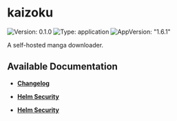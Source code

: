 # kaizoku

![Version: 0.1.0](https://img.shields.io/badge/Version-0.1.0-informational?style=flat-square) ![Type: application](https://img.shields.io/badge/Type-application-informational?style=flat-square) ![AppVersion: "1.6.1"](https://img.shields.io/badge/AppVersion-"1.6.1"-informational?style=flat-square)

A self-hosted manga downloader.

## Available Documentation

- [**Changelog**](CHANGELOG)

- [**Helm Security**](container-security)

- [**Helm Security**](helm-security)

